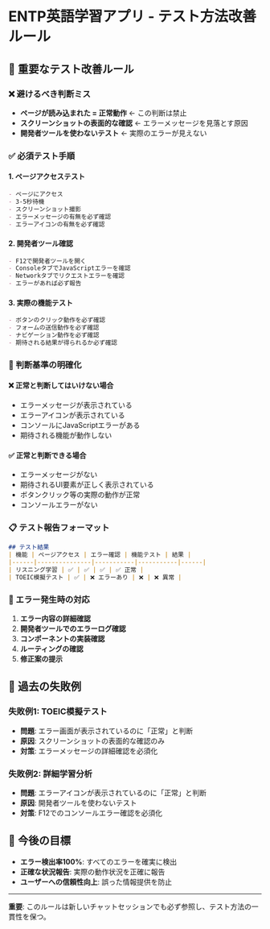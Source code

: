 # ENTP英語学習アプリ - テスト方法改善ルール

## 🚨 重要なテスト改善ルール

### ❌ 避けるべき判断ミス
- **ページが読み込まれた = 正常動作** ← この判断は禁止
- **スクリーンショットの表面的な確認** ← エラーメッセージを見落とす原因
- **開発者ツールを使わないテスト** ← 実際のエラーが見えない

### ✅ 必須テスト手順

#### 1. ページアクセステスト
```markdown
- ページにアクセス
- 3-5秒待機
- スクリーンショット撮影
- エラーメッセージの有無を必ず確認
- エラーアイコンの有無を必ず確認
```

#### 2. 開発者ツール確認
```markdown
- F12で開発者ツールを開く
- ConsoleタブでJavaScriptエラーを確認
- Networkタブでリクエストエラーを確認
- エラーがあれば必ず報告
```

#### 3. 実際の機能テスト
```markdown
- ボタンのクリック動作を必ず確認
- フォームの送信動作を必ず確認
- ナビゲーション動作を必ず確認
- 期待される結果が得られるか必ず確認
```

### 🎯 判断基準の明確化

#### ❌ 正常と判断してはいけない場合
- エラーメッセージが表示されている
- エラーアイコンが表示されている
- コンソールにJavaScriptエラーがある
- 期待される機能が動作しない

#### ✅ 正常と判断できる場合
- エラーメッセージがない
- 期待されるUI要素が正しく表示されている
- ボタンクリック等の実際の動作が正常
- コンソールエラーがない

### 📋 テスト報告フォーマット

```markdown
## テスト結果
| 機能 | ページアクセス | エラー確認 | 機能テスト | 結果 |
|------|---------------|-----------|-----------|------|
| リスニング学習 | ✅ | ✅ | ✅ | ✅ 正常 |
| TOEIC模擬テスト | ✅ | ❌ エラーあり | ❌ | ❌ 異常 |
```

### 🔧 エラー発生時の対応

1. **エラー内容の詳細確認**
2. **開発者ツールでのエラーログ確認**
3. **コンポーネントの実装確認**
4. **ルーティングの確認**
5. **修正案の提示**

## 📝 過去の失敗例

### 失敗例1: TOEIC模擬テスト
- **問題**: エラー画面が表示されているのに「正常」と判断
- **原因**: スクリーンショットの表面的な確認のみ
- **対策**: エラーメッセージの詳細確認を必須化

### 失敗例2: 詳細学習分析
- **問題**: エラーアイコンが表示されているのに「正常」と判断
- **原因**: 開発者ツールを使わないテスト
- **対策**: F12でのコンソールエラー確認を必須化

## 🎯 今後の目標

- **エラー検出率100%**: すべてのエラーを確実に検出
- **正確な状況報告**: 実際の動作状況を正確に報告
- **ユーザーへの信頼性向上**: 誤った情報提供を防止

---

**重要**: このルールは新しいチャットセッションでも必ず参照し、テスト方法の一貫性を保つ。